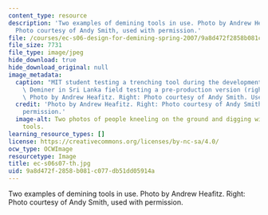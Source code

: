 ```yaml
---
content_type: resource
description: 'Two examples of demining tools in use. Photo by Andrew Heafitz. Right:
  Photo courtesy of Andy Smith, used with permission.'
file: /courses/ec-s06-design-for-demining-spring-2007/9a8d472f2858b081c077db51dd05914a_ec-s06s07-th.jpg
file_size: 7731
file_type: image/jpeg
hide_download: true
hide_download_original: null
image_metadata:
  caption: "MIT student testing a trenching tool during the development process (left),\
    \ Deminer in Sri Lanka field testing a pre-production version (right).\_(Left:\
    \ Photo by Andrew Heafitz. Right: Photo courtesy of Andy Smith. Used with permission.)"
  credit: 'Photo by Andrew Heafitz. Right: Photo courtesy of Andy Smith, used with
    permission.'
  image-alt: Two photos of people kneeling on the ground and digging with demining
    tools.
learning_resource_types: []
license: https://creativecommons.org/licenses/by-nc-sa/4.0/
ocw_type: OCWImage
resourcetype: Image
title: ec-s06s07-th.jpg
uid: 9a8d472f-2858-b081-c077-db51dd05914a
---
```

Two examples of demining tools in use. Photo by Andrew Heafitz. Right: Photo courtesy of Andy Smith, used with permission.